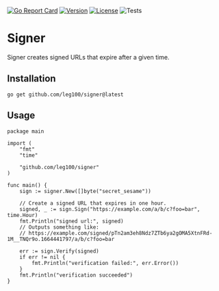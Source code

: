 [![Go Report Card](https://goreportcard.com/badge/github.com/leg100/signer)](https://goreportcard.com/report/github.com/leg100/signer)
[![Version](https://img.shields.io/badge/goversion-1.18.x-blue.svg)](https://golang.org)
[![License](http://img.shields.io/badge/license-mit-blue.svg?style=flat-square)](https://raw.githubusercontent.com/leg100/goblender/master/LICENSE)
![Tests](https://github.com/leg100/signer/actions/workflows/tests.yml/badge.svg)
# Signer

Signer creates signed URLs that expire after a given time.

## Installation

`go get github.com/leg100/signer@latest`

## Usage

```golang
package main

import (
	"fmt"
	"time"

	"github.com/leg100/signer"
)

func main() {
	sign := signer.New([]byte("secret_sesame"))

	// Create a signed URL that expires in one hour.
	signed, _ := sign.Sign("https://example.com/a/b/c?foo=bar", time.Hour)
	fmt.Println("signed url:", signed)
	// Outputs something like:
	// https://example.com/signed/pTn2am3eh8Ndz7ZTb6ya2gOMA5XtnFRd-1M__TNQr9o.1664441797/a/b/c?foo=bar

	err := sign.Verify(signed)
	if err != nil {
		fmt.Println("verification failed:", err.Error())
	}
	fmt.Println("verification succeeded")
}
```
